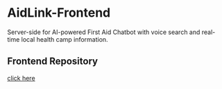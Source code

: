 # AidLink-Frontend
Server-side for AI-powered First Aid Chatbot with voice search and real-time local health camp information.

## Frontend Repository 
[click here](https://github.com/aneetan/AidLink-Backend)
